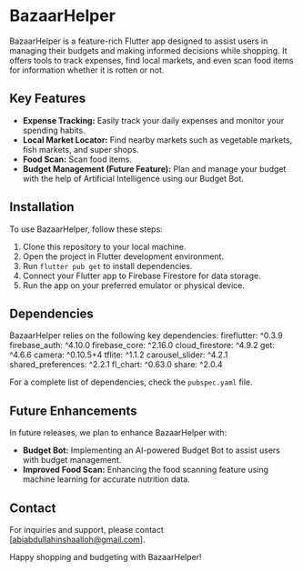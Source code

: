 # BazaarHelper

BazaarHelper is a feature-rich Flutter app designed to assist users in managing their budgets and
making informed decisions while shopping. It offers tools to track expenses, find local markets, and
even scan food items for information whether it is rotten or not.

## Key Features

- **Expense Tracking:** Easily track your daily expenses and monitor your spending habits.
- **Local Market Locator:** Find nearby markets such as vegetable markets, fish markets, and super
  shops.
- **Food Scan:** Scan food items.
- **Budget Management (Future Feature):** Plan and manage your budget with the help of Artificial
  Intelligence using our Budget Bot.

## Installation

To use BazaarHelper, follow these steps:

1. Clone this repository to your local machine.
2. Open the project in Flutter development environment.
3. Run `flutter pub get` to install dependencies.
4. Connect your Flutter app to Firebase Firestore for data storage.
5. Run the app on your preferred emulator or physical device.

## Dependencies

BazaarHelper relies on the following key dependencies:
fireflutter: ^0.3.9
firebase_auth: ^4.10.0
firebase_core: ^2.16.0
cloud_firestore: ^4.9.2
get: ^4.6.6
camera: ^0.10.5+4
tflite: ^1.1.2
carousel_slider: ^4.2.1
shared_preferences: ^2.2.1
fl_chart: ^0.63.0
share: ^2.0.4

For a complete list of dependencies, check the `pubspec.yaml` file.

## Future Enhancements

In future releases, we plan to enhance BazaarHelper with:

- **Budget Bot:** Implementing an AI-powered Budget Bot to assist users with budget management.
- **Improved Food Scan:** Enhancing the food scanning feature using machine learning for accurate
  nutrition data.

## Contact

For inquiries and support, please contact [abiabdullahinshaalloh@gmail.com].

Happy shopping and budgeting with BazaarHelper!
